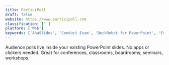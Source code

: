 ```yaml
---
title: ParticiPoll
draft: false 
website: https://www.participoll.com
classification: ['']
platform: ['Web']
keywords: ['AhaSlides', 'Conduct Exam', 'DeckRobot for PowerPoint', 'EventVenueFinder', 'Imakiku', 'Maslow', 'Meetoo', 'Meetup', 'Mentimeter', 'Pay With A Tweet', 'Poll Everywhere', 'Presentain', 'Sli.do', 'SlideLizard', 'Survicate', 'Swift Polling', 'Unblu', 'Wooclap', 'eventup']
---
```

Audience polls live inside your existing PowerPoint slides. No apps or clickers needed. Great for conferences, classrooms, boardrooms, seminars, workshops.
